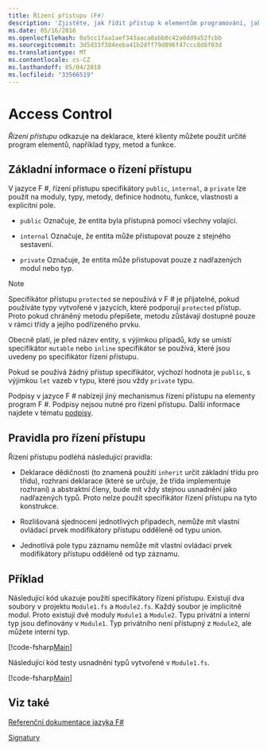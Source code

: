 ```yaml
---
title: Řízení přístupu (F#)
description: 'Zjistěte, jak řídit přístup k elementům programování, jako jsou typy, metod a funkce v programovací jazyk F #.'
ms.date: 05/16/2016
ms.openlocfilehash: 0a5cc1faa1aef343aaca0abb0c42a0dd9a52fcbb
ms.sourcegitcommit: 3d5d33f384eeba41b2dff79d096f47ccc8d8f03d
ms.translationtype: MT
ms.contentlocale: cs-CZ
ms.lasthandoff: 05/04/2018
ms.locfileid: "33566519"
---
```

# <a name="access-control"></a>Access Control

*Řízení přístupu* odkazuje na deklarace, které klienty můžete použít určité program elementů, například typy, metod a funkce.


## <a name="basics-of-access-control"></a>Základní informace o řízení přístupu
V jazyce F #, řízení přístupu specifikátory `public`, `internal`, a `private` lze použít na moduly, typy, metody, definice hodnotu, funkce, vlastnosti a explicitní pole.


- `public` Označuje, že entita byla přístupná pomocí všechny volající.

- `internal` Označuje, že entita může přistupovat pouze z stejného sestavení.

- `private` Označuje, že entita může přistupovat pouze z nadřazených modul nebo typ.


>[!NOTE] 
Specifikátor přístupu `protected` se nepoužívá v F # je přijatelné, pokud používáte typy vytvořené v jazycích, které podporují `protected` přístup. Proto pokud chráněný metodu přepíšete, metodu zůstávají dostupné pouze v rámci třídy a jejího podřízeného prvku.

Obecně platí, je před název entity, s výjimkou případů, kdy se umístí specifikátor `mutable` nebo `inline` specifikátor se používá, které jsou uvedeny po specifikátor řízení přístupu.

Pokud se používá žádný přístup specifikátor, výchozí hodnota je `public`, s výjimkou `let` vazeb v typu, které jsou vždy `private` typu.

Podpisy v jazyce F # nabízejí jiný mechanismus řízení přístupu na elementy program F #. Podpisy nejsou nutné pro řízení přístupu. Další informace najdete v tématu [podpisy](signatures.md).


## <a name="rules-for-access-control"></a>Pravidla pro řízení přístupu
Řízení přístupu podléhá následující pravidla:


- Deklarace dědičnosti (to znamená použití `inherit` určit základní třídu pro třídu), rozhraní deklarace (které se určuje, že třída implementuje rozhraní) a abstraktní členy, bude mít vždy stejnou usnadnění jako nadřazených typů. Proto nelze použít specifikátor řízení přístupu na tyto konstrukce.

- Rozlišovaná sjednocení jednotlivých případech, nemůže mít vlastní ovládací prvek modifikátory přístupu odděleně od typu union.

- Jednotlivá pole typu záznamu nemůže mít vlastní ovládací prvek modifikátory přístupu odděleně od typ záznamu.


## <a name="example"></a>Příklad
Následující kód ukazuje použití specifikátory řízení přístupu. Existují dva soubory v projektu `Module1.fs` a `Module2.fs`. Každý soubor je implicitně modul. Proto existují dvě moduly `Module1` a `Module2`. Typu privátní a interní typ jsou definovány v `Module1`. Typ privátního není přístupný z `Module2`, ale můžete interní typ.

[!code-fsharp[Main](../../../samples/snippets/fsharp/access-control/snippet1.fs)]
    
Následující kód testy usnadnění typů vytvořené v `Module1.fs`.

[!code-fsharp[Main](../../../samples/snippets/fsharp/access-control/snippet2.fs)]
    
## <a name="see-also"></a>Viz také
[Referenční dokumentace jazyka F#](index.md)

[Signatury](signatures.md)
